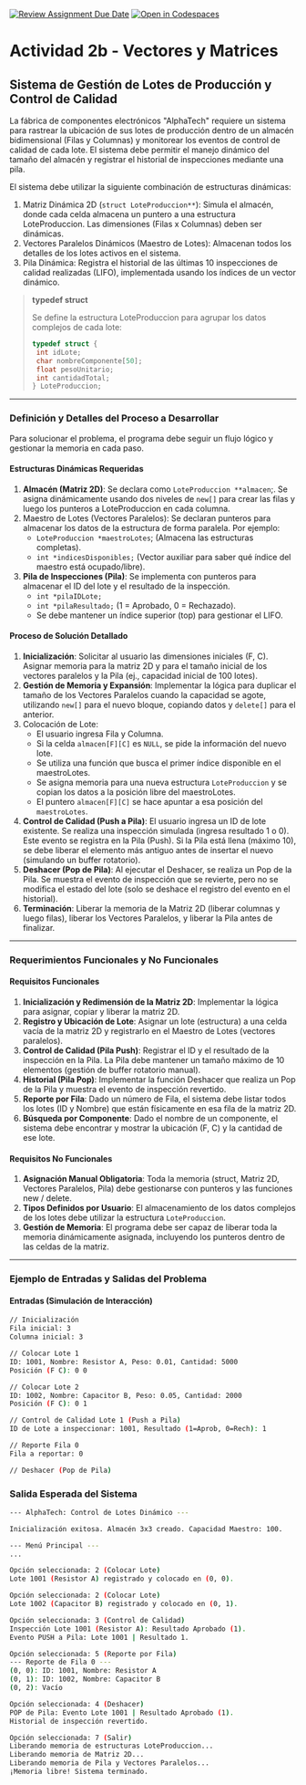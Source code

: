 [![Review Assignment Due Date](https://classroom.github.com/assets/deadline-readme-button-22041afd0340ce965d47ae6ef1cefeee28c7c493a6346c4f15d667ab976d596c.svg)](https://classroom.github.com/a/8vy3mN7u)
[![Open in Codespaces](https://classroom.github.com/assets/launch-codespace-2972f46106e565e64193e422d61a12cf1da4916b45550586e14ef0a7c637dd04.svg)](https://classroom.github.com/open-in-codespaces?assignment_repo_id=20952503)
# Actividad 2b - Vectores y Matrices

## Sistema de Gestión de Lotes de Producción y Control de Calidad

La fábrica de componentes electrónicos "AlphaTech" requiere un sistema para rastrear la ubicación de sus lotes de producción dentro de un almacén bidimensional (Filas y Columnas) y monitorear los eventos de control de calidad de cada lote. El sistema debe permitir el manejo dinámico del tamaño del almacén y registrar el historial de inspecciones mediante una pila.

El sistema debe utilizar la siguiente combinación de estructuras dinámicas:

  1. Matriz Dinámica 2D (`struct LoteProduccion**`): Simula el almacén, donde cada celda almacena un puntero a una estructura LoteProduccion. Las dimensiones (Filas x Columnas) deben ser dinámicas.
  2. Vectores Paralelos Dinámicos (Maestro de Lotes): Almacenan todos los detalles de los lotes activos en el sistema.
  3. Pila Dinámica: Registra el historial de las últimas 10 inspecciones de calidad realizadas (LIFO), implementada usando los índices de un vector dinámico.

  > **typedef struct**
  >
  > Se define la estructura LoteProduccion para agrupar los datos complejos de cada lote:
  >
  > ```C++
  > typedef struct {
  >  int idLote;
  >  char nombreComponente[50];
  >  float pesoUnitario;
  >  int cantidadTotal;
  > } LoteProduccion;
  > ```

---

### Definición y Detalles del Proceso a Desarrollar

Para solucionar el problema, el programa debe seguir un flujo lógico y gestionar la memoria en cada paso.

#### Estructuras Dinámicas Requeridas

  1. **Almacén (Matriz 2D)**: Se declara como `LoteProduccion **almacen`;. Se asigna dinámicamente usando dos niveles de `new[]` para crear las filas y luego los punteros a LoteProduccion en cada columna.
  2. Maestro de Lotes (Vectores Paralelos): Se declaran punteros para almacenar los datos de la estructura de forma paralela. Por ejemplo:
     * `LoteProduccion *maestroLotes`; (Almacena las estructuras completas).
     * `int *indicesDisponibles;` (Vector auxiliar para saber qué índice del maestro está ocupado/libre).
  3. **Pila de Inspecciones (Pila)**: Se implementa con punteros para almacenar el ID del lote y el resultado de la inspección.
     * `int *pilaIDLote;`
     * `int *pilaResultado;` (1 = Aprobado, 0 = Rechazado).
     * Se debe mantener un índice superior (top) para gestionar el LIFO.

#### Proceso de Solución Detallado

  1. **Inicialización**: Solicitar al usuario las dimensiones iniciales (F, C). Asignar memoria para la matriz 2D y para el tamaño inicial de los vectores paralelos y la Pila (ej., capacidad inicial de 100 lotes).
  2. **Gestión de Memoria y Expansión**: Implementar la lógica para duplicar el tamaño de los Vectores Paralelos cuando la capacidad se agote, utilizando `new[]` para el nuevo bloque, copiando datos y `delete[]` para el anterior.
  3. Colocación de Lote:
     * El usuario ingresa Fila y Columna.
     * Si la celda `almacen[F][C]` es `NULL`, se pide la información del nuevo lote.
     * Se utiliza una función que busca el primer índice disponible en el maestroLotes.
     * Se asigna memoria para una nueva estructura `LoteProduccion` y se copian los datos a la posición libre del maestroLotes.
     * El puntero `almacen[F][C]` se hace apuntar a esa posición del `maestroLotes`.
  4. **Control de Calidad (Push a Pila)**: El usuario ingresa un ID de lote existente. Se realiza una inspección simulada (ingresa resultado 1 o 0). Este evento se registra en la Pila (Push). Si la Pila está llena (máximo 10), se debe liberar el elemento más antiguo antes de insertar el nuevo (simulando un buffer rotatorio).
  5. **Deshacer (Pop de Pila)**: Al ejecutar el Deshacer, se realiza un Pop de la Pila. Se muestra el evento de inspección que se revierte, pero no se modifica el estado del lote (solo se deshace el registro del evento en el historial).
  6. **Terminación**: Liberar la memoria de la Matriz 2D (liberar columnas y luego filas), liberar los Vectores Paralelos, y liberar la Pila antes de finalizar.

---

### Requerimientos Funcionales y No Funcionales

#### Requisitos Funcionales

1. **Inicialización y Redimensión de la Matriz 2D**: Implementar la lógica para asignar, copiar y liberar la matriz 2D.
2. **Registro y Ubicación de Lote**: Asignar un lote (estructura) a una celda vacía de la matriz 2D y registrarlo en el Maestro de Lotes (vectores paralelos).
3. **Control de Calidad (Pila Push)**: Registrar el ID y el resultado de la inspección en la Pila. La Pila debe mantener un tamaño máximo de 10 elementos (gestión de buffer rotatorio manual).
4. **Historial (Pila Pop)**: Implementar la función Deshacer que realiza un Pop de la Pila y muestra el evento de inspección revertido.
5. **Reporte por Fila**: Dado un número de Fila, el sistema debe listar todos los lotes (ID y Nombre) que están físicamente en esa fila de la matriz 2D.
6. **Búsqueda por Componente**: Dado el nombre de un componente, el sistema debe encontrar y mostrar la ubicación (F, C) y la cantidad de ese lote.

#### Requisitos No Funcionales

1. **Asignación Manual Obligatoria**: Toda la memoria (struct, Matriz 2D, Vectores Paralelos, Pila) debe gestionarse con punteros y las funciones new / delete.
2. **Tipos Definidos por Usuario**: El almacenamiento de los datos complejos de los lotes debe utilizar la estructura `LoteProduccion`.
3. **Gestión de Memoria**: El programa debe ser capaz de liberar toda la memoria dinámicamente asignada, incluyendo los punteros dentro de las celdas de la matriz.

---

### Ejemplo de Entradas y Salidas del Problema

#### Entradas (Simulación de Interacción)

```bash
// Inicialización
Fila inicial: 3
Columna inicial: 3

// Colocar Lote 1
ID: 1001, Nombre: Resistor A, Peso: 0.01, Cantidad: 5000
Posición (F C): 0 0

// Colocar Lote 2
ID: 1002, Nombre: Capacitor B, Peso: 0.05, Cantidad: 2000
Posición (F C): 0 1

// Control de Calidad Lote 1 (Push a Pila)
ID de Lote a inspeccionar: 1001, Resultado (1=Aprob, 0=Rech): 1

// Reporte Fila 0
Fila a reportar: 0

// Deshacer (Pop de Pila)
```

### Salida Esperada del Sistema

```bash
--- AlphaTech: Control de Lotes Dinámico ---

Inicialización exitosa. Almacén 3x3 creado. Capacidad Maestro: 100.

--- Menú Principal ---
...

Opción seleccionada: 2 (Colocar Lote)
Lote 1001 (Resistor A) registrado y colocado en (0, 0).

Opción seleccionada: 2 (Colocar Lote)
Lote 1002 (Capacitor B) registrado y colocado en (0, 1).

Opción seleccionada: 3 (Control de Calidad)
Inspección Lote 1001 (Resistor A): Resultado Aprobado (1).
Evento PUSH a Pila: Lote 1001 | Resultado 1.

Opción seleccionada: 5 (Reporte por Fila)
--- Reporte de Fila 0 ---
(0, 0): ID: 1001, Nombre: Resistor A
(0, 1): ID: 1002, Nombre: Capacitor B
(0, 2): Vacío

Opción seleccionada: 4 (Deshacer)
POP de Pila: Evento Lote 1001 | Resultado Aprobado (1).
Historial de inspección revertido.

Opción seleccionada: 7 (Salir)
Liberando memoria de estructuras LoteProduccion...
Liberando memoria de Matriz 2D...
Liberando memoria de Pila y Vectores Paralelos...
¡Memoria libre! Sistema terminado.
```